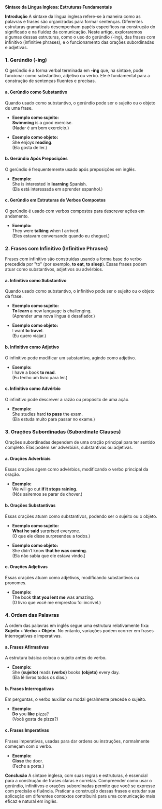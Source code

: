 **Sintaxe da Língua Inglesa: Estruturas Fundamentais**

**Introdução**
A sintaxe da língua inglesa refere-se à maneira como as palavras e frases são organizadas para formar sentenças. Diferentes estruturas gramaticais desempenham papéis específicos na construção do significado e na fluidez da comunicação. Neste artigo, exploraremos algumas dessas estruturas, como o uso do gerúndio (-ing), das frases com infinitivo (infinitive phrases), e o funcionamento das orações subordinadas e adjetivas.

### 1. **Gerúndio (-ing)**

O gerúndio é a forma verbal terminada em **-ing** que, na sintaxe, pode funcionar como substantivo, adjetivo ou verbo. Ele é fundamental para a construção de sentenças fluentes e precisas.

#### a. **Gerúndio como Substantivo**
Quando usado como substantivo, o gerúndio pode ser o sujeito ou o objeto de uma frase.

- **Exemplo como sujeito:**  
  **Swimming** is a good exercise.  
  (Nadar é um bom exercício.)

- **Exemplo como objeto:**  
  She enjoys **reading**.  
  (Ela gosta de ler.)

#### b. **Gerúndio Após Preposições**
O gerúndio é frequentemente usado após preposições em inglês.

- **Exemplo:**  
  She is interested in **learning** Spanish.  
  (Ela está interessada em aprender espanhol.)

#### c. **Gerúndio em Estruturas de Verbos Compostos**
O gerúndio é usado com verbos compostos para descrever ações em andamento.

- **Exemplo:**  
  They were **talking** when I arrived.  
  (Eles estavam conversando quando eu cheguei.)

### 2. **Frases com Infinitivo (Infinitive Phrases)**

Frases com infinitivo são construídas usando a forma base do verbo precedida por "to" (por exemplo, **to eat**, **to sleep**). Essas frases podem atuar como substantivos, adjetivos ou advérbios.

#### a. **Infinitivo como Substantivo**
Quando usado como substantivo, o infinitivo pode ser o sujeito ou o objeto da frase.

- **Exemplo como sujeito:**  
  **To learn** a new language is challenging.  
  (Aprender uma nova língua é desafiador.)

- **Exemplo como objeto:**  
  I want **to travel**.  
  (Eu quero viajar.)

#### b. **Infinitivo como Adjetivo**
O infinitivo pode modificar um substantivo, agindo como adjetivo.

- **Exemplo:**  
  I have a book **to read**.  
  (Eu tenho um livro para ler.)

#### c. **Infinitivo como Advérbio**
O infinitivo pode descrever a razão ou propósito de uma ação.

- **Exemplo:**  
  She studies hard **to pass** the exam.  
  (Ela estuda muito para passar no exame.)

### 3. **Orações Subordinadas (Subordinate Clauses)**

Orações subordinadas dependem de uma oração principal para ter sentido completo. Elas podem ser adverbiais, substantivas ou adjetivas.

#### a. **Orações Adverbiais**
Essas orações agem como advérbios, modificando o verbo principal da oração.

- **Exemplo:**  
  We will go out **if it stops raining**.  
  (Nós sairemos se parar de chover.)

#### b. **Orações Substantivas**
Essas orações atuam como substantivos, podendo ser o sujeito ou o objeto.

- **Exemplo como sujeito:**  
  **What he said** surprised everyone.  
  (O que ele disse surpreendeu a todos.)

- **Exemplo como objeto:**  
  She didn’t know **that he was coming**.  
  (Ela não sabia que ele estava vindo.)

#### c. **Orações Adjetivas**
Essas orações atuam como adjetivos, modificando substantivos ou pronomes.

- **Exemplo:**  
  The book **that you lent me** was amazing.  
  (O livro que você me emprestou foi incrível.)

### 4. **Ordem das Palavras**

A ordem das palavras em inglês segue uma estrutura relativamente fixa: **Sujeito + Verbo + Objeto**. No entanto, variações podem ocorrer em frases interrogativas e imperativas.

#### a. **Frases Afirmativas**
A estrutura básica coloca o sujeito antes do verbo.

- **Exemplo:**  
  She **(sujeito)** reads **(verbo)** books **(objeto)** every day.  
  (Ela lê livros todos os dias.)

#### b. **Frases Interrogativas**
Em perguntas, o verbo auxiliar ou modal geralmente precede o sujeito.

- **Exemplo:**  
  **Do** you **like** pizza?  
  (Você gosta de pizza?)

#### c. **Frases Imperativas**
Frases imperativas, usadas para dar ordens ou instruções, normalmente começam com o verbo.

- **Exemplo:**  
  **Close** the door.  
  (Feche a porta.)

**Conclusão**
A sintaxe inglesa, com suas regras e estruturas, é essencial para a construção de frases claras e corretas. Compreender como usar o gerúndio, infinitivos e orações subordinadas permite que você se expresse com precisão e fluência. Praticar a construção dessas frases e estudar sua aplicação em diferentes contextos contribuirá para uma comunicação mais eficaz e natural em inglês.